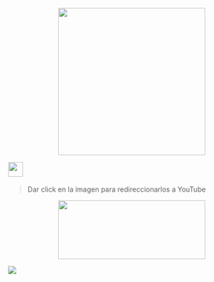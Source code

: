 <p align="center">
<img src="https://i.imgur.com/MrNWbXa.png" width="300" height="300"/>
 
 <a href="https://www.youtube.com/channel/UCN9wxOL23R-6hA2XgupyWZQ"><img height="30" src="https://github.com/shanduy/ShanBot/blob/main/temples/youtube-logo-6-2.png?raw=true"></a>&nbsp;&nbsp;
> Dar click en la imagen para redireccionarlos a YouTube
 
 <p align="center">
<img src="https://i.giphy.com/media/h5A8gQsWCV4nk09aq7/giphy.gif" width="300" height="120"/>
</p>



<a href="http://wa.me/573152139466" target="blank"><img src="https://img.shields.io/badge/Whatsapp-30302f?style=flat&logo=whatsapp" /></a>
